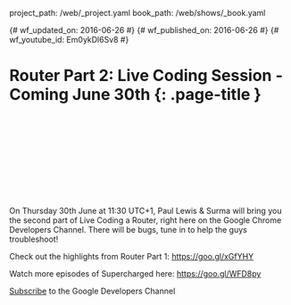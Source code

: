 project_path: /web/_project.yaml book_path: /web/shows/_book.yaml

{# wf_updated_on: 2016-06-26 #} {# wf_published_on: 2016-06-26 #} {# wf_youtube_id: Em0ykDl6Sv8 #}

# Router Part 2: Live Coding Session - Coming June 30th {: .page-title }

<div class="video-wrapper">
  <iframe class="devsite-embedded-youtube-video" data-video-id="Em0ykDl6Sv8"
          data-autohide="1" data-showinfo="0" frameborder="0" allowfullscreen>
  </iframe>
</div>

On Thursday 30th June at 11:30 UTC+1, Paul Lewis & Surma will bring you the second part of Live Coding a Router, right here on the Google Chrome Developers Channel. There will be bugs, tune in to help the guys troubleshoot!

Check out the highlights from Router Part 1: https://goo.gl/xGfYHY

Watch more episodes of Supercharged here: https://goo.gl/WFD8py

[Subscribe](https://goo.gl/LLLNvf) to the Google Developers Channel
